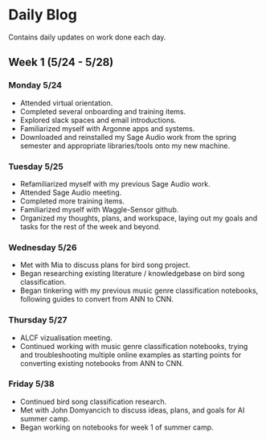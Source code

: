 # Daily Blog
Contains daily updates on work done each day.

## Week 1 (5/24 - 5/28)

### Monday 5/24
- Attended virtual orientation.
- Completed several onboarding and training items.
- Explored slack spaces and email introductions.
- Familiarized myself with Argonne apps and systems.
- Downloaded and reinstalled my Sage Audio work from the spring semester and appropriate libraries/tools onto my new machine.

### Tuesday 5/25
- Refamiliarized myself with my previous Sage Audio work.
- Attended Sage Audio meeting.
- Completed more training items.
- Familiarized myself with Waggle-Sensor github.
- Organized my thoughts, plans, and workspace, laying out my goals and tasks for the rest of the week and beyond.

### Wednesday 5/26
- Met with Mia to discuss plans for bird song project.
- Began researching existing literature / knowledgebase on bird song classification.
- Began tinkering with my previous music genre classification notebooks, following guides to convert from ANN to CNN.

### Thursday 5/27
- ALCF vizualisation meeting.
- Continued working with music genre classification notebooks, trying and troubleshooting multiple online examples as starting points for converting existing notebooks from ANN to CNN.

### Friday 5/38
- Continued bird song classification research.
- Met with John Domyancich to discuss ideas, plans, and goals for AI summer camp.
- Began working on notebooks for week 1 of summer camp.
